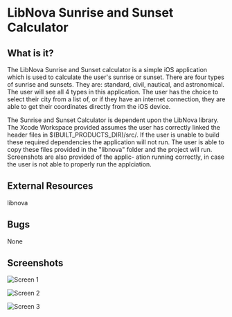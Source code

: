 LibNova Sunrise and Sunset Calculator
=====================================

What is it?
-----------
The LibNova Sunrise and Sunset calculator is a simple iOS application which is used
to calculate the user's sunrise or sunset. There are four types of sunrise and sunsets.
They are: standard, civil, nautical, and astronomical. The user will see all 4 types
in this application. The user has the choice to select their city from a list of, or
if they have an internet connection, they are able to get their coordinates directly
from the iOS device.

The Sunrise and Sunset Calculator is dependent upon the LibNova library. The Xcode
Workspace provided assumes the user has correctly linked the header files in
$(BUILT_PRODUCTS_DIR)/src/. If the user is unable to build these required dependencies
the application will not run. The user is able to copy these files provided in the
"libnova" folder and the project will run. Screenshots are also provided of the applic-
ation running correctly, in case the user is not able to properly run the applciation.

External Resources
------------------
libnova

Bugs
----
None

Screenshots
-----------
![Screen 1](https://raw.githubusercontent.com/ajmauricio/LibNovaSunriseAndSunsetCalculator/master/screen1.png)

![Screen 2](https://raw.githubusercontent.com/ajmauricio/LibNovaSunriseAndSunsetCalculator/master/screen2.png)

![Screen 3](https://raw.githubusercontent.com/ajmauricio/LibNovaSunriseAndSunsetCalculator/master/screen1.png)